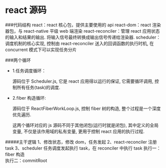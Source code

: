 # react 源码

###代码结构
react：react 核心包，提供主要使用的 api
react-dom：react 渲染器包，与 react-native 平级 web 端渲染
react-reconciler：管理 react 应用状态的输入和结果的输出. 将输入信号最终转换成输出信号传递给渲染器.
scheduler：调度机制的核心实现, 控制由 react-reconciler 送入的回调函数的执行时机, 在 concurrent 模式下可以实现任务分片

###两个循环

- 1.任务调度循环：

  源码位于 Scheduler.js, 它是 react 应用得以运行的保证, 它需要循环调用, 控制所有任务(task)的调度.

- 2.fiber 构造循环:

  源码位于 ReactFiberWorkLoop.js, 控制 fiber 树的构造, 整个过程是一个深度优先遍历.

  这两个循环对应的 js 源码不同于其他闭包(运行时就是闭包), 其中定义的全局变量, 不仅是该作用域的私有变量, 更用于控制 react 应用的执行过程.

#####主干逻辑
1、修改状态，修改 dom，任务发起
2、react-reconciler 注册 task
3、scheduler 任务调度发起执行 task，在 reconciler 中执行 task
执行一：fiber 构造  
 执行二：commitRoot
